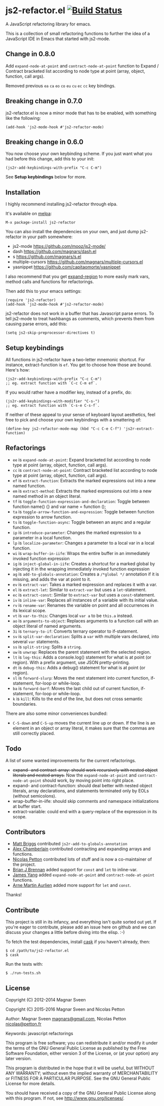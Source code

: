 # js2-refactor.el [![Build Status](https://travis-ci.org/magnars/js2-refactor.el.svg)](https://travis-ci.org/magnars/js2-refactor.el)

A JavaScript refactoring library for emacs.

This is a collection of small refactoring functions to further the idea of a
JavaScript IDE in Emacs that started with js2-mode.

## Change in 0.8.0

Add `expand-node-at-point` and `contract-node-at-point` function to Expand / Contract bracketed list according to node type at point (array, object, function, call args).

Removed previous `ea` `ca` `eo` `co` `eu` `cu` `ec` `cc` key bindings.

## Breaking change in 0.7.0

js2-refactor.el is now a minor mode that has to be enabled, with
something like the following:

    (add-hook 'js2-mode-hook #'js2-refactor-mode)

## Breaking change in 0.6.0

You now choose your own keybinding scheme. If you just want what you had
before this change, add this to your init:

    (js2r-add-keybindings-with-prefix "C-c C-m")

See **Setup keybindings** below for more.

## Installation

I highly recommend installing js2-refactor through elpa.

It's available on [melpa](http://melpa.milkbox.net/):

    M-x package-install js2-refactor

You can also install the dependencies on your own, and just dump
js2-refactor in your path somewhere:

 * js2-mode https://github.com/mooz/js2-mode/
 * dash https://github.com/magnars/dash.el
 * s https://github.com/magnars/s.el
 * multiple-cursors https://github.com/magnars/multiple-cursors.el
 * yasnippet https://github.com/capitaomorte/yasnippet

I also recommend that you get
[expand-region](https://github.com/magnars/expand-region.el) to more easily mark
vars, method calls and functions for refactorings.

Then add this to your emacs settings:

    (require 'js2-refactor)
    (add-hook 'js2-mode-hook #'js2-refactor-mode)

js2-refactor does not work in a buffer that has Javascript parse errors. To tell
js2-mode to treat hashbangs as comments, which prevents them from causing parse
errors, add this:

    (setq js2-skip-preprocessor-directives t)

## Setup keybindings

All functions in js2-refactor have a two-letter mnemonic shortcut. For
instance, extract-function is `ef`. You get to choose how those are bound.
Here's how:

    (js2r-add-keybindings-with-prefix "C-c C-m")
    ;; eg. extract function with `C-c C-m ef`.

If you would rather have a modifier key, instead of a prefix, do:

    (js2r-add-keybindings-with-modifier "C-s-")
    ;; eg. extract function with `C-s-e C-s-f`.

If neither of these appeal to your sense of keyboard layout aesthetics, feel free
to pick and choose your own keybindings with a smattering of:

    (define-key js2-refactor-mode-map (kbd "C-c C-e C-f") 'js2r-extract-function)

## Refactorings

 * `ee` is `expand-node-at-point`: Expand bracketed list according to node type at point (array, object, function, call args).
 * `cc` is `contract-node-at-point`: Contract bracketed list according to node type at point (array, object, function, call args).
 * `ef` is `extract-function`: Extracts the marked expressions out into a new named function.
 * `em` is `extract-method`: Extracts the marked expressions out into a new named method in an object literal.
 * `tf` is `toggle-function-expression-and-declaration`: Toggle between function name() {} and var name = function ();
 * `ta` is `toggle-arrow-function-and-expression`: Toggle between function expression to arrow function.
 * `ts` is `toggle-function-async`: Toggle between an async and a regular function.
 * `ip` is `introduce-parameter`: Changes the marked expression to a parameter in a local function.
 * `lp` is `localize-parameter`: Changes a parameter to a local var in a local function.
 * `wi` is `wrap-buffer-in-iife`: Wraps the entire buffer in an immediately invoked function expression
 * `ig` is `inject-global-in-iife`: Creates a shortcut for a marked global by injecting it in the wrapping immediately invoked function expression
 * `ag` is `add-to-globals-annotation`: Creates a `/*global */` annotation if it is missing, and adds the var at point to it.
 * `ev` is `extract-var`: Takes a marked expression and replaces it with a var.
 * `el` is `extract-let`: Similar to `extract-var` but uses a `let`-statement.
 * `ec` is `extract-const`: Similar to `extract-var` but uses a `const`-statement.
 * `iv` is `inline-var`: Replaces all instances of a variable with its initial value.
 * `rv` is `rename-var`: Renames the variable on point and all occurrences in its lexical scope.
 * `vt` is `var-to-this`: Changes local `var a` to be `this.a` instead.
 * `ao` is `arguments-to-object`: Replaces arguments to a function call with an object literal of named arguments.
 * `3i` is `ternary-to-if`: Converts ternary operator to if-statement.
 * `sv` is `split-var-declaration`: Splits a `var` with multiple vars declared, into several `var` statements.
 * `ss` is `split-string`: Splits a `string`.
 * `uw` is `unwrap`: Replaces the parent statement with the selected region.
 * `lt` is `log-this`: Adds a console.log() statement for what is at point (or region). With a prefix argument, use JSON pretty-printing.
 * `dt` is `debug-this`: Adds a debug() statement for what is at point (or region).
 * `sl` is `forward-slurp`: Moves the next statement into current function, if-statement, for-loop or while-loop.
 * `ba` is `forward-barf`: Moves the last child out of current function, if-statement, for-loop or while-loop.
 * `k` is `kill`: Kills to the end of the line, but does not cross semantic boundaries.

There are also some minor conveniences bundled:

 * `C-S-down` and `C-S-up` moves the current line up or down. If the line is an
   element in an object or array literal, it makes sure that the commas are
   still correctly placed.

## Todo

A list of some wanted improvements for the current refactorings.

 * ~~expand- and contract-array: should work recursively with nested
   object literals and nested arrays.~~
   Now the `expand-node-at-point` and `contract-node-at-point` should work,
   by moving point into right place.
 * expand- and contract-function: should deal better with nested
   object literals, array declarations, and statements terminated only
   by EOLs (without semicolons).
 * wrap-buffer-in-iife: should skip comments and namespace initializations at buffer start.
 * extract-variable: could end with a query-replace of the expression in its scope.

## Contributors

* [Matt Briggs](https://github.com/mbriggs) contributed `js2r-add-to-globals-annotation`
* [Alex Chamberlain](https://github.com/apchamberlain) contributed contracting and expanding arrays and functions.
* [Nicolas Petton](https://github.com/NicolasPetton) contributed lots of stuff and is now a co-maintainer of the project.
* [Brian J Brennan](https://github.com/brianloveswords) added support for `const` and `let` to inline-var.
* [James Yang](https://github.com/futurist) added `expand-node-at-point` and `contract-node-at-point` functions.
* [Arne Martin Aurlien](https://github.com/arnemart) added more support for `let` and `const`.

Thanks!

## Contribute

This project is still in its infancy, and everything isn't quite sorted out
yet. If you're eager to contribute, please add an issue here on github and we
can discuss your changes a little before diving into the elisp. :-)

To fetch the test dependencies, install
[cask](https://github.com/rejeep/cask.el) if you haven't already,
then:

    $ cd /path/to/js2-refactor.el
    $ cask

Run the tests with:

    $ ./run-tests.sh

## License

Copyright (C) 2012-2014 Magnar Sveen

Copyright (C) 2015-2016 Magnar Sveen and Nicolas Petton

Author: Magnar Sveen <magnars@gmail.com>, Nicolas Petton <nicolas@petton.fr>

Keywords: javascript refactorings

This program is free software; you can redistribute it and/or modify
it under the terms of the GNU General Public License as published by
the Free Software Foundation, either version 3 of the License, or
(at your option) any later version.

This program is distributed in the hope that it will be useful,
but WITHOUT ANY WARRANTY; without even the implied warranty of
MERCHANTABILITY or FITNESS FOR A PARTICULAR PURPOSE.  See the
GNU General Public License for more details.

You should have received a copy of the GNU General Public License
along with this program.  If not, see <http://www.gnu.org/licenses/>.
